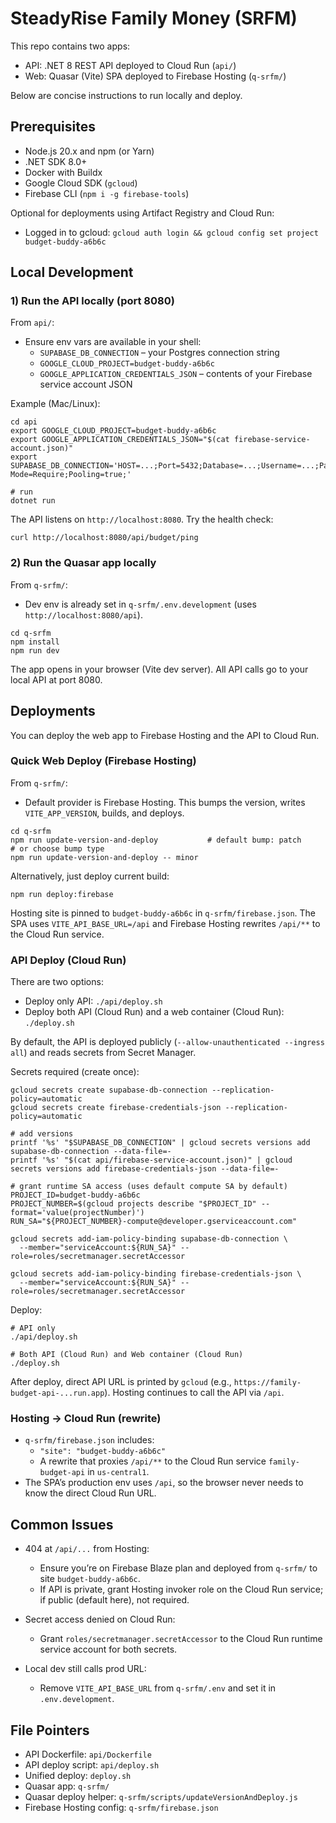 # SteadyRise Family Money (SRFM)

This repo contains two apps:

- API: .NET 8 REST API deployed to Cloud Run (`api/`)
- Web: Quasar (Vite) SPA deployed to Firebase Hosting (`q-srfm/`)

Below are concise instructions to run locally and deploy.

## Prerequisites

- Node.js 20.x and npm (or Yarn)
- .NET SDK 8.0+
- Docker with Buildx
- Google Cloud SDK (`gcloud`)
- Firebase CLI (`npm i -g firebase-tools`)

Optional for deployments using Artifact Registry and Cloud Run:
- Logged in to gcloud: `gcloud auth login && gcloud config set project budget-buddy-a6b6c`

## Local Development

### 1) Run the API locally (port 8080)

From `api/`:

- Ensure env vars are available in your shell:
  - `SUPABASE_DB_CONNECTION` – your Postgres connection string
  - `GOOGLE_CLOUD_PROJECT=budget-buddy-a6b6c`
  - `GOOGLE_APPLICATION_CREDENTIALS_JSON` – contents of your Firebase service account JSON

Example (Mac/Linux):

```
cd api
export GOOGLE_CLOUD_PROJECT=budget-buddy-a6b6c
export GOOGLE_APPLICATION_CREDENTIALS_JSON="$(cat firebase-service-account.json)"
export SUPABASE_DB_CONNECTION='HOST=...;Port=5432;Database=...;Username=...;Password=...;SSL Mode=Require;Pooling=true;'

# run
dotnet run
```

The API listens on `http://localhost:8080`. Try the health check:

```
curl http://localhost:8080/api/budget/ping
```

### 2) Run the Quasar app locally

From `q-srfm/`:

- Dev env is already set in `q-srfm/.env.development` (uses `http://localhost:8080/api`).

```
cd q-srfm
npm install
npm run dev
```

The app opens in your browser (Vite dev server). All API calls go to your local API at port 8080.

## Deployments

You can deploy the web app to Firebase Hosting and the API to Cloud Run.

### Quick Web Deploy (Firebase Hosting)

From `q-srfm/`:

- Default provider is Firebase Hosting. This bumps the version, writes `VITE_APP_VERSION`, builds, and deploys.

```
cd q-srfm
npm run update-version-and-deploy           # default bump: patch
# or choose bump type
npm run update-version-and-deploy -- minor
```

Alternatively, just deploy current build:

```
npm run deploy:firebase
```

Hosting site is pinned to `budget-buddy-a6b6c` in `q-srfm/firebase.json`. The SPA uses `VITE_API_BASE_URL=/api` and Firebase Hosting rewrites `/api/**` to the Cloud Run service.

### API Deploy (Cloud Run)

There are two options:

- Deploy only API: `./api/deploy.sh`
- Deploy both API (Cloud Run) and a web container (Cloud Run): `./deploy.sh`

By default, the API is deployed publicly (`--allow-unauthenticated --ingress all`) and reads secrets from Secret Manager.

Secrets required (create once):

```
gcloud secrets create supabase-db-connection --replication-policy=automatic
gcloud secrets create firebase-credentials-json --replication-policy=automatic

# add versions
printf '%s' "$SUPABASE_DB_CONNECTION" | gcloud secrets versions add supabase-db-connection --data-file=-
printf '%s' "$(cat api/firebase-service-account.json)" | gcloud secrets versions add firebase-credentials-json --data-file=-

# grant runtime SA access (uses default compute SA by default)
PROJECT_ID=budget-buddy-a6b6c
PROJECT_NUMBER=$(gcloud projects describe "$PROJECT_ID" --format='value(projectNumber)')
RUN_SA="${PROJECT_NUMBER}-compute@developer.gserviceaccount.com"

gcloud secrets add-iam-policy-binding supabase-db-connection \
  --member="serviceAccount:${RUN_SA}" --role=roles/secretmanager.secretAccessor

gcloud secrets add-iam-policy-binding firebase-credentials-json \
  --member="serviceAccount:${RUN_SA}" --role=roles/secretmanager.secretAccessor
```

Deploy:

```
# API only
./api/deploy.sh

# Both API (Cloud Run) and Web container (Cloud Run)
./deploy.sh
```

After deploy, direct API URL is printed by `gcloud` (e.g., `https://family-budget-api-...run.app`). Hosting continues to call the API via `/api`.

### Hosting → Cloud Run (rewrite)

- `q-srfm/firebase.json` includes:
  - `"site": "budget-buddy-a6b6c"`
  - A rewrite that proxies `/api/**` to the Cloud Run service `family-budget-api` in `us-central1`.
- The SPA’s production env uses `/api`, so the browser never needs to know the direct Cloud Run URL.

## Common Issues

- 404 at `/api/...` from Hosting:
  - Ensure you’re on Firebase Blaze plan and deployed from `q-srfm/` to site `budget-buddy-a6b6c`.
  - If API is private, grant Hosting invoker role on the Cloud Run service; if public (default here), not required.

- Secret access denied on Cloud Run:
  - Grant `roles/secretmanager.secretAccessor` to the Cloud Run runtime service account for both secrets.

- Local dev still calls prod URL:
  - Remove `VITE_API_BASE_URL` from `q-srfm/.env` and set it in `.env.development`.

## File Pointers

- API Dockerfile: `api/Dockerfile`
- API deploy script: `api/deploy.sh`
- Unified deploy: `deploy.sh`
- Quasar app: `q-srfm/`
- Quasar deploy helper: `q-srfm/scripts/updateVersionAndDeploy.js`
- Firebase Hosting config: `q-srfm/firebase.json`

